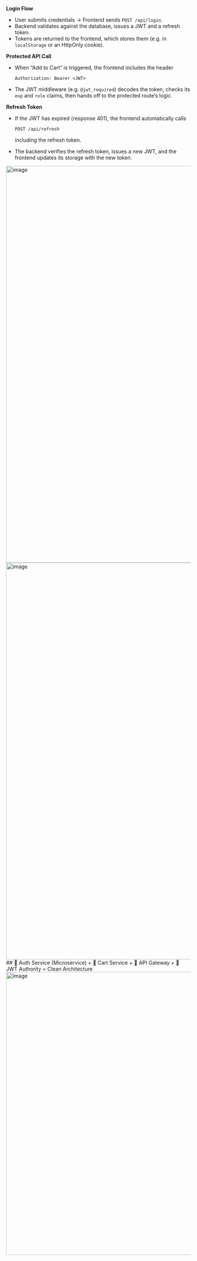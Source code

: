 **Login Flow**

* User submits credentials → Frontend sends `POST /api/login`.
* Backend validates against the database, issues a JWT and a refresh token.
* Tokens are returned to the frontend, which stores them (e.g. in `localStorage` or an HttpOnly cookie).

**Protected API Call**

* When “Add to Cart” is triggered, the frontend includes the header

  ```
  Authorization: Bearer <JWT>
  ```
* The JWT middleware (e.g. `@jwt_required`) decodes the token, checks its `exp` and `role` claims, then hands off to the protected route’s logic.

**Refresh Token**

* If the JWT has expired (response 401), the frontend automatically calls

  ```
  POST /api/refresh
  ```

  including the refresh token.
* The backend verifies the refresh token, issues a new JWT, and the frontend updates its storage with the new token.
<img width="1920" height="1080" alt="image" src="https://github.com/user-attachments/assets/f27c8fae-524f-4493-adb3-1b67f4ea9d1a" />
<img width="1920" height="1080" alt="image" src="https://github.com/user-attachments/assets/51af971b-ec3c-4244-aebe-fe4f807d51b7" />
## 🔐 Auth Service (Microservice) + 🛒 Cart Service + 🚪 API Gateway + 🔑 JWT Authority = Clean Architecture
<img width="1642" height="770" alt="image" src="https://github.com/user-attachments/assets/d0563e60-a120-4fca-a95e-351844801f81" />

